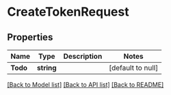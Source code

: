 # CreateTokenRequest

## Properties
Name | Type | Description | Notes
------------ | ------------- | ------------- | -------------
**Todo** | **string** |  | [default to null]

[[Back to Model list]](../README.md#documentation-for-models) [[Back to API list]](../README.md#documentation-for-api-endpoints) [[Back to README]](../README.md)


